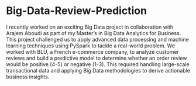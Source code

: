 # Big-Data-Review-Prediction
I recently worked on an exciting Big Data project in collaboration with Arajem Aboudi as part of my Master’s in Big Data Analytics for Business. This project challenged us to apply advanced data processing and machine learning techniques using PySpark to tackle a real-world problem. 
We worked with BLU, a French e-commerce company, to analyze customer reviews and build a predictive model to determine whether an order review would be positive (4-5) or negative (1-3). This required handling large-scale transactional data and applying Big Data methodologies to derive actionable business insights.
